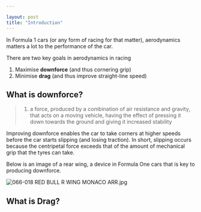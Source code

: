 ```yaml
---

layout: post
title: "Introduction"
---
```


In Formula 1 cars (or any form of racing for that matter), aerodynamics matters a lot to the performance of the car.

There are two key goals in aerodynamics in racing

1. Maximise **downforce** (and thus cornering grip)
2. Minimise **drag** (and thus improve straight-line speed)

## What is downforce?

> 1. a force, produced by a combination of air resistance and gravity, that acts on a moving vehicle, having the effect of pressing it down towards the ground and giving it increased stability

Improving downforce enables the car to take corners at higher speeds before the car starts slipping (and losing traction). In short, slipping occurs because the centripetal force exceeds that of the amount of mechanical grip that the tyres can take.

Below is an image of a rear wing, a device in Formula One cars that is key to producing downforce.

![066-018 RED  BULL  R  WING MONACO ARR.jpg](https://www.formula1.com/content/dam/fom-website/manual/Technical/2018Piola/Singapore/066-018%20RED%20%20BULL%20%20R%20%20WING%20MONACO%20ARR.jpg.transform/9col/image.jpg)

## What is Drag?
